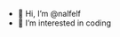 - 👋 Hi, I’m @nalfelf
- 👀 I’m interested in coding

<!---
nalfelf/nalfelf is a ✨ special ✨ repository because its `README.md` (this file) appears on your GitHub profile.
You can click the Preview link to take a look at your changes.
--->
